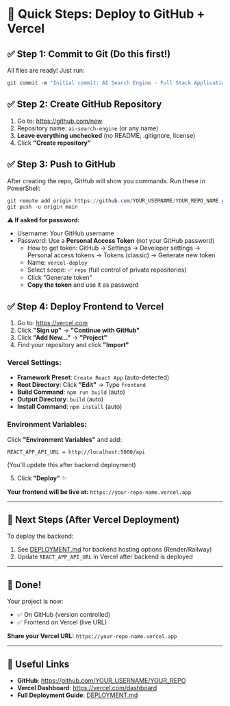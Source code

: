 # 🚀 Quick Steps: Deploy to GitHub + Vercel

## ✅ Step 1: Commit to Git (Do this first!)

All files are ready! Just run:

```powershell
git commit -m "Initial commit: AI Search Engine - Full Stack Application"
```

## ✅ Step 2: Create GitHub Repository

1. Go to: https://github.com/new
2. Repository name: `ai-search-engine` (or any name)
3. **Leave everything unchecked** (no README, .gitignore, license)
4. Click **"Create repository"**

## ✅ Step 3: Push to GitHub

After creating the repo, GitHub will show you commands. Run these in PowerShell:

```powershell
git remote add origin https://github.com/YOUR_USERNAME/YOUR_REPO_NAME.git
git push -u origin main
```

**⚠️ If asked for password:**
- Username: Your GitHub username
- Password: Use a **Personal Access Token** (not your GitHub password)
  - How to get token: GitHub → Settings → Developer settings → Personal access tokens → Tokens (classic) → Generate new token
  - Name: `vercel-deploy`
  - Select scope: ✅ `repo` (full control of private repositories)
  - Click "Generate token"
  - **Copy the token** and use it as password

## ✅ Step 4: Deploy Frontend to Vercel

1. Go to: https://vercel.com
2. Click **"Sign up"** → **"Continue with GitHub"**
3. Click **"Add New..."** → **"Project"**
4. Find your repository and click **"Import"**

### Vercel Settings:

- **Framework Preset**: `Create React App` (auto-detected)
- **Root Directory**: Click **"Edit"** → Type `frontend`
- **Build Command**: `npm run build` (auto)
- **Output Directory**: `build` (auto)
- **Install Command**: `npm install` (auto)

### Environment Variables:

Click **"Environment Variables"** and add:

```
REACT_APP_API_URL = http://localhost:5000/api
```

(You'll update this after backend deployment)

5. Click **"Deploy"** ✨

**Your frontend will be live at:** `https://your-repo-name.vercel.app`

---

## 📝 Next Steps (After Vercel Deployment)

To deploy the backend:
1. See [DEPLOYMENT.md](./DEPLOYMENT.md) for backend hosting options (Render/Railway)
2. Update `REACT_APP_API_URL` in Vercel after backend is deployed

---

## 🎉 Done!

Your project is now:
- ✅ On GitHub (version controlled)
- ✅ Frontend on Vercel (live URL)

**Share your Vercel URL:** `https://your-repo-name.vercel.app`

---

## 🔗 Useful Links

- **GitHub**: https://github.com/YOUR_USERNAME/YOUR_REPO
- **Vercel Dashboard**: https://vercel.com/dashboard
- **Full Deployment Guide**: [DEPLOYMENT.md](./DEPLOYMENT.md)


